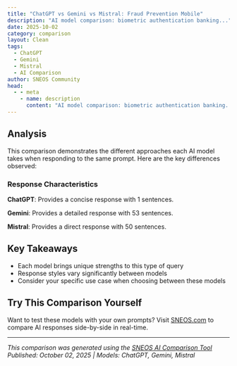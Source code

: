 ```yaml
---
title: "ChatGPT vs Gemini vs Mistral: Fraud Prevention Mobile"
description: "AI model comparison: biometric authentication banking..."
date: 2025-10-02
category: comparison
layout: Clean
tags:
  - ChatGPT
  - Gemini
  - Mistral
  - AI Comparison
author: SNEOS Community
head:
  - - meta
    - name: description
      content: "AI model comparison: biometric authentication banking..."
---
```


<ChatComparison
  title="ChatGPT vs Gemini vs Mistral: Fraud Prevention Mobile"
  prompt="biometric authentication banking"
  :responses='{
    "ChatGPT": "Error calling OpenAI API.",
    "Gemini": "Biometric authentication is increasingly being used in banking to enhance security and improve the customer experience. Here\u0027s a breakdown of how it works and its implications:\n\n**What is Biometric Authentication?**\n\nBiometric authentication uses unique biological traits to verify a person\u0027s identity. Unlike traditional passwords or PINs, biometrics are difficult to forge or steal.\n\n**Types of Biometric Authentication Used in Banking:**\n\n*   **Fingerprint Scanning:** The most common type, used in mobile banking apps for login and transaction authorization.\n*   **Facial Recognition:** Uses the unique features of your face to unlock accounts or authorize payments.  Often used in conjunction with other security measures like liveness detection to prevent spoofing with photos or videos.\n*   **Voice Recognition:** Identifies a user based on the unique characteristics of their voice. Used for phone banking or as a secondary authentication factor.\n*   **Iris/Retinal Scanning:** Scans the patterns in the iris (colored part of the eye) or retina (back of the eye) for highly accurate identification.  Less common than fingerprint or facial recognition due to hardware requirements and potential privacy concerns.\n*   **Behavioral Biometrics:** Analyzes how a user interacts with their device or banking application, such as their typing speed, mouse movements, or the way they hold their phone. This is often used passively in the background to detect anomalies that could indicate fraudulent activity.\n\n**How Banks Use Biometrics:**\n\n*   **Account Login:** Replacing passwords or PINs for easier and more secure access to online and mobile banking.\n*   **Transaction Authorization:** Verifying payments, transfers, and other transactions to prevent fraud.  Especially useful for high-value transactions.\n*   **ATM Access:** Using fingerprint or facial recognition to withdraw cash or access account information without a card.  This reduces the risk of card skimming.\n*   **In-Branch Authentication:**  Verifying identity when opening accounts, applying for loans, or conducting other transactions in a physical branch.\n*   **Customer Support:**  Using voice recognition to quickly and securely identify customers when they call customer support.\n\n**Benefits of Biometric Authentication in Banking:**\n\n*   **Enhanced Security:** More difficult to compromise than passwords or PINs. Biometric data is often encrypted and stored securely.\n*   **Improved Convenience:** Faster and easier to use than traditional methods.  No need to remember complex passwords.\n*   **Reduced Fraud:** Helps prevent unauthorized access and fraudulent transactions.\n*   **Better Customer Experience:** Streamlines the authentication process, making banking more efficient and user-friendly.\n*   **Compliance:** Helps banks meet regulatory requirements for strong customer authentication.\n\n**Challenges and Considerations:**\n\n*   **Privacy Concerns:**  Collection and storage of biometric data raise privacy concerns.  Banks must be transparent about how they use this data and ensure it is securely protected.  Compliance with regulations like GDPR is crucial.\n*   **Accuracy and Reliability:** Biometric systems are not perfect.  False positives (incorrectly identifying someone) and false negatives (failing to identify the correct person) can occur.\n*   **Cost:** Implementing and maintaining biometric authentication systems can be expensive.\n*   **Data Security:**  Biometric data breaches can have serious consequences. Strong security measures are essential to protect this sensitive information.\n*   **Accessibility:**  Some biometric methods may not be suitable for all users, such as those with disabilities or injuries.\n*   **Spoofing:**  Sophisticated attackers may attempt to spoof biometric systems using fake fingerprints, masks, or voice recordings. Liveness detection and other anti-spoofing measures are important.\n*   **Storage:** How the biometric information is stored is critical. Most banking institutions store a mathematical representation of your biometric information rather than the actual raw data.\n\n**Examples of Biometric Authentication in Banking:**\n\n*   **Mobile Banking Apps:** Many banks now offer fingerprint or facial recognition login through their mobile apps.\n*   **ATM Cardless Withdrawal:** Some ATMs allow customers to withdraw cash using fingerprint or facial recognition.\n*   **Voice Banking:** Some banks use voice recognition to identify customers who call their customer service line.\n\n**Future Trends:**\n\n*   **Behavioral Biometrics:** Increased use of behavioral biometrics to detect fraudulent activity in real-time.\n*   **Multi-Factor Authentication:** Combining biometrics with other authentication methods (e.g., one-time passwords) for enhanced security.\n*   **Cloud-Based Biometric Authentication:** Leveraging cloud technology for scalable and cost-effective biometric solutions.\n*   **Integration with Wearable Devices:** Using biometric sensors on wearable devices (e.g., smartwatches) for authentication.\n\n**In conclusion, biometric authentication is transforming the banking industry by providing a more secure and convenient way for customers to access their accounts and conduct transactions. While challenges remain, the benefits of biometrics make it an increasingly important part of the future of banking.**\n",
    "Mistral": "Biometric authentication in banking refers to the use of biological characteristics to verify the identity of individuals for accessing banking services. This method enhances security by ensuring that only the rightful account holder can access their accounts, perform transactions, or use banking services. Here are some common types of biometric authentication used in banking:\n\n1. **Fingerprint Recognition**:\n   - **Usage**: Often used for mobile banking apps and ATM transactions.\n   - **How it Works**: The user\u0027s fingerprint is scanned and compared to a stored template.\n   - **Advantages**: High accuracy, easy to implement, and widely accepted.\n\n2. **Facial Recognition**:\n   - **Usage**: Used for logging into mobile banking apps, ATM transactions, and in-branch identity verification.\n   - **How it Works**: The system captures an image of the user\u0027s face and compares it to a stored image.\n   - **Advantages**: Convenient and non-intrusive.\n\n3. **Iris Recognition**:\n   - **Usage**: Used for high-security transactions and in-branch identity verification.\n   - **How it Works**: The system scans the unique patterns in the user\u0027s iris and compares them to a stored template.\n   - **Advantages**: Extremely accurate and difficult to replicate.\n\n4. **Voice Recognition**:\n   - **Usage**: Used for telephone banking and voice-activated transactions.\n   - **How it Works**: The system analyzes the user\u0027s voice patterns and compares them to a stored template.\n   - **Advantages**: Convenient for hands-free operations.\n\n5. **Behavioral Biometrics**:\n   - **Usage**: Used for continuous authentication during online banking sessions.\n   - **How it Works**: The system analyzes patterns in the user\u0027s behavior, such as typing rhythm, mouse movements, and touchscreen interactions.\n   - **Advantages**: Provides an additional layer of security by continuously verifying the user\u0027s identity.\n\n### Benefits of Biometric Authentication in Banking\n\n1. **Enhanced Security**: Biometric traits are unique to each individual, making them difficult to replicate or forge.\n2. **Convenience**: Users do not need to remember complex passwords or carry additional devices.\n3. **Speed**: Biometric authentication can be faster than traditional methods like entering passwords or PINs.\n4. **Reduced Fraud**: Biometric systems can significantly reduce the risk of identity theft and fraudulent transactions.\n\n### Challenges and Considerations\n\n1. **Privacy Concerns**: Storing biometric data raises privacy issues, as this data is highly sensitive.\n2. **Accuracy**: While biometric systems are generally accurate, factors like lighting, skin conditions, and environmental noise can affect performance.\n3. **Cost**: Implementing biometric systems can be expensive, especially for smaller financial institutions.\n4. **User Acceptance**: Some users may be reluctant to adopt biometric authentication due to concerns about privacy and security.\n\n### Implementation Strategies\n\n1. **Multi-Factor Authentication (MFA)**: Combining biometric authentication with other methods (e.g., PINs, passwords, OTPs) can enhance security.\n2. **Data Encryption**: Ensuring that biometric data is encrypted both in transit and at rest.\n3. **Regular Updates**: Keeping biometric systems up-to-date to address any vulnerabilities.\n4. **User Education**: Educating users about the benefits and security measures of biometric authentication.\n\nBiometric authentication is becoming increasingly popular in the banking sector due to its ability to provide a balance between security and convenience. As technology advances, it is likely that biometric methods will continue to evolve and become even more integrated into banking services."
  }'
  published-date="09:41"
/>

## Analysis

This comparison demonstrates the different approaches each AI model takes when responding to the same prompt. Here are the key differences observed:

### Response Characteristics

**ChatGPT**: Provides a concise response with 1 sentences. 

**Gemini**: Provides a detailed response with 53 sentences. 

**Mistral**: Provides a direct response with 50 sentences. 

## Key Takeaways

- Each model brings unique strengths to this type of query
- Response styles vary significantly between models
- Consider your specific use case when choosing between these models

## Try This Comparison Yourself

Want to test these models with your own prompts? Visit [SNEOS.com](https://sneos.com) to compare AI responses side-by-side in real-time.

---

*This comparison was generated using the [SNEOS AI Comparison Tool](https://sneos.com)*
*Published: October 02, 2025 | Models: ChatGPT, Gemini, Mistral*
